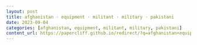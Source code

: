 ```yaml
---
layout: post
title: afghanistan · equipment · militant · military · pakistani
date: 2023-09-04
categories: [afghanistan, equipment, militant, military, pakistani]
content_url: https://papercliff.github.io/redirect/?q=afghanistan+equipment+militant+military+pakistani&tbs=cdr:1,cd_min:9/3/2023,cd_max:9/5/2023
---
```

